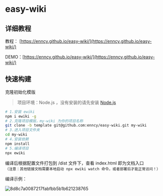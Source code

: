 # easy-wiki
 

## 详细教程
教程： [https://enncy.github.io/easy-wiki/](https://enncy.github.io/easy-wiki/)

DEMO：[https://enncy.github.io/easy-wiki/](https://enncy.github.io/easy-wiki/)
 

## 快速构建

克隆初始化模版 

> 项目环境：Node.js ，没有安装的请先安装 [Node.js](https://nodejs.org/zh-cn/)

```sh
# 1.安装 ewiki  
npm i ewiki -g
# 2.克隆项目模版，my-wiki 为你的项目名称
git clone -b template git@github.com:enncy/easy-wiki.git my-wiki
# 3.进入项目文件夹
cd my-wiki
# 4.安装依赖
npm install
# 5.编译项目
npx ewiki
```

编译后根据配置文件打包到 /dist 文件下，查看 index.html 即为文档入口    
`（注意：其他链接文档需要本地启动 npx ewiki watch 命令，或者部署后才能正常访问！）`

编译示例：

![8d8c7a0087217fabfbb5b1b621238765](https://github.com/user-attachments/assets/eee1145e-f906-4c41-8092-c81ad153aedd)

